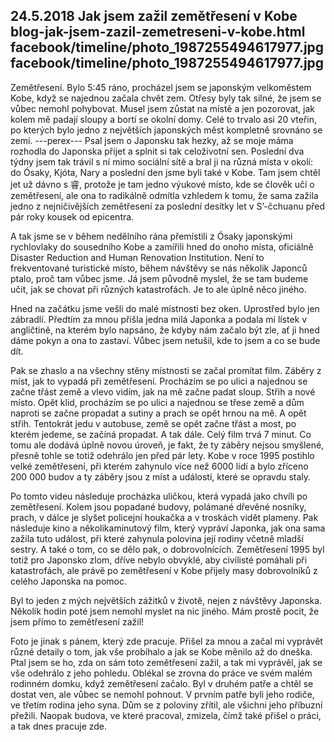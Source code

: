 24.5.2018
Jak jsem zažil zemětřesení v Kobe
blog-jak-jsem-zazil-zemetreseni-v-kobe.html
facebook/timeline/photo_1987255494617977.jpg
facebook/timeline/photo_1987255494617977.jpg
--------------

Zemětřesení. Bylo 5:45 ráno, procházel jsem se japonským velkoměstem Kobe, když se najednou začala chvět zem. Otřesy byly tak silné, že jsem se vůbec nemohl pohybovat. Musel jsem zůstat na místě a jen pozorovat, jak kolem mě padají sloupy a bortí se okolní domy. Celé to trvalo asi 20 vteřin, po kterých bylo jedno z největších japonských měst kompletně srovnáno se zemí.
---perex---
Psal jsem o Japonsku tak hezky, až se moje máma rozhodla do Japonska přijet a splnit si tak celoživotní sen. Poslední dva týdny jsem tak trávil s ní mimo sociální sítě a bral ji na různá místa v okolí: do Ósaky, Kjóta, Nary a poslední den jsme byli také v Kobe. Tam jsem chtěl jet už dávno s 睿, protože je tam jedno výukové místo, kde se člověk učí o zemětřesení, ale ona to radikálně odmítla vzhledem k tomu, že sama zažila jedno z nejničivějších zemětřesení za poslední desítky let v S’-čchuanu před pár roky kousek od epicentra.

A tak jsme se v během nedělního rána přemístili z Ósaky japonskými rychlovlaky do sousedního Kobe a zamířili hned do onoho místa, oficiálně Disaster Reduction and Human Renovation Institution. Není to frekventované turistické místo, během návštěvy se nás několik Japonců ptalo, proč tam vůbec jsme. Já jsem původně myslel, že se tam budeme učit, jak se chovat při různých katastrofách. Je to ale úplně něco jiného.

Hned na začátku jsme vešli do malé místnosti bez oken. Uprostřed bylo jen zábradlí. Předtím za mnou přišla jedna milá Japonka a podala mi lístek v angličtině, na kterém bylo napsáno, že kdyby nám začalo být zle, ať ji hned dáme pokyn a ona to zastaví. Vůbec jsem netušil, kde to jsem a co se bude dít. 

Pak se zhaslo a na všechny stěny místnosti se začal promítat film. Záběry z míst, jak to vypadá při zemětřesení. Procházím se po ulici a najednou se začne třást země a vlevo vidím, jak na mě začne padat sloup. Střih a nové místo. Opět klid, procházím se po ulici a najednou se třese země a dům naproti se začne propadat a sutiny a prach se opět hrnou na mě. A opět střih. Tentokrát jedu v autobuse, země se opět začne třást a most, po kterém jedeme, se začíná propadat. A tak dále. Celý film trvá 7 minut. Co tomu ale dodává úplně novou úroveň, je fakt, že ty záběry nejsou smyšlené, přesně tohle se totiž odehrálo jen před pár lety. Kobe v roce 1995 postihlo velké zemětřesení, při kterém zahynulo více než 6000 lidí a bylo zříceno 200 000 budov a ty záběry jsou z míst a událostí, které se opravdu staly.

Po tomto videu následuje procházka uličkou, která vypadá jako chvíli po zemětřesení. Kolem jsou popadané budovy, polámané dřevěné nosníky, prach, v dálce je slyšet policejní houkačka a v troskách vidět plameny. Pak následuje kino a několikaminutový film, který vypráví Japonka, jak ona sama zažila tuto událost, při které zahynula polovina její rodiny včetně mladší sestry. A také o tom, co se dělo pak, o dobrovolnících. Zemětřesení 1995 byl totiž pro Japonsko zlom, dříve nebylo obvyklé, aby civilisté pomáhali při katastrofách, ale právě po zemětřesení v Kobe přijely masy dobrovolníků z celého Japonska na pomoc.

Byl to jeden z mých největších zážitků v životě, nejen z návštěvy Japonska. Několik hodin poté jsem nemohl myslet na nic jiného. Mám prostě pocit, že jsem přímo to zemětřesení zažil!

Foto je jinak s pánem, který zde pracuje. Přišel za mnou a začal mi vyprávět různé detaily o tom, jak vše probíhalo a jak se Kobe měnilo až do dneška. Ptal jsem se ho, zda on sám toto zemětřesení zažil, a tak mi vyprávěl, jak se vše odehrálo z jeho pohledu. Oblékal se zrovna do práce ve svém malém rodinném domku, když zemětřesení začalo. Byl v druhém patře a chtěl se dostat ven, ale vůbec se nemohl pohnout. V prvním patře byli jeho rodiče, ve třetím rodina jeho syna. Dům se z poloviny zřítil, ale všichni jeho příbuzní přežili. Naopak budova, ve které pracoval, zmizela, čímž také přišel o práci, a tak dnes pracuje zde.